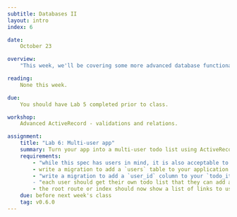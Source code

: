 ```yaml
---
subtitle: Databases II
layout: intro
index: 6

date:
    October 23

overview:
    "This week, we'll be covering some more advanced database functionality - validations and relations. This will be the last lab of the class; we'll be moving into projects next week."

reading:
    None this week.

due:
    You should have Lab 5 completed prior to class.

workshop:
    Advanced ActiveRecord - validations and relations.

assignment:
    title: "Lab 6: Multi-user app"
    summary: Turn your app into a multi-user todo list using ActiveRecord relations
    requirements:
        - "while this spec has users in mind, it is also acceptable to do something else using a relation in your database. For example, instead of adding 'users', you could modify your app to handle multiple 'lists' of items"
        - write a migration to add a `users` table to your application.
        - "write a migration to add a `user_id` column to your `todo_items` table
        - "each user should get their own todo list that they can add and delete items on at `/todos/their_user_id`. (i.e. the first user's todo list will be located at `/todos/1`, the second will be located at `/todos/2`, etc.)"
        - the root route or index should now show a list of links to users' todo lists.
    due: before next week's class
    tag: v0.6.0
---
```

